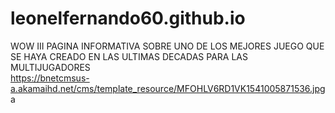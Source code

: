# leonelfernando60.github.io
WOW III
PAGINA INFORMATIVA SOBRE UNO DE LOS MEJORES JUEGO QUE SE HAYA CREADO EN LAS ULTIMAS DECADAS PARA LAS MULTIJUGADORES  
https://bnetcmsus-a.akamaihd.net/cms/template_resource/MFOHLV6RD1VK1541005871536.jpg
a
